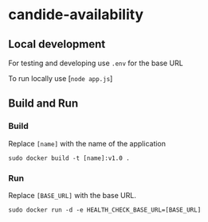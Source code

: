 # candide-availability

## Local development

For testing and developing use `.env` for the base URL

To run locally use
[`node app.js`] 

## Build and Run

### Build
Replace `[name]` with the name of the application

`sudo docker build -t [name]:v1.0 .`

### Run
Replace `[BASE_URL]` with the base URL.

`sudo docker run -d -e HEALTH_CHECK_BASE_URL=[BASE_URL]`
